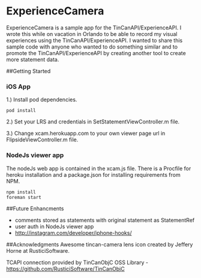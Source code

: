 ExperienceCamera
================

ExperienceCamera is a sample app for the TinCanAPI/ExperienceAPI. I wrote this while on vacation in Orlando to be able to record my visual experiences using the TinCanAPI/ExperienceAPI. I wanted to share this sample code with anyone who wanted to do something similar and to promote the TinCanAPI/ExperienceAPI by creating another tool to create more statement data.


##Getting Started

### iOS App

1.) Install pod dependencies.

	pod install

2.) Set your LRS and credentials in SetStatementViewController.m file.

3.) Change xcam.herokuapp.com to your own viewer page url in FlipsideViewController.m file.


### NodeJs viewer app

The nodeJs web app is contained in the xcam.js file. There is a Procfile for heroku installation and a package.json for installing requirements from NPM.

	npm install
	foreman start


##Future Enhancments
* comments stored as statements with original statement as StatementRef
* user auth in NodeJs viewer app
* http://instagram.com/developer/iphone-hooks/

##Acknowledgments
Awesome tincan-camera lens icon created by Jeffery Horne at RusticiSoftware.

TCAPI connection provided by TinCanObjC OSS Library - https://github.com/RusticiSoftware/TinCanObjC

